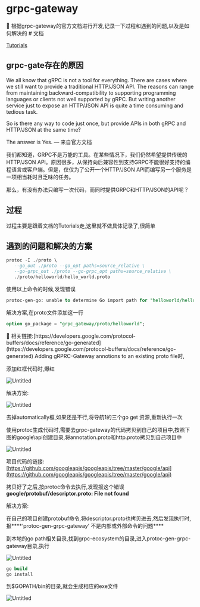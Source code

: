 # grpc-gateway

<aside>
📌 根据grpc-gateway的官方文档进行开发,记录一下过程和遇到的问题,以及是如何解决的
# 文档

[Tutorials](https://grpc-ecosystem.github.io/grpc-gateway/docs/tutorials/)

# grpc-gate存在的原因

We all know that gRPC is not a tool for everything. There are cases where we still want to provide a traditional HTTP/JSON API. The reasons can range from maintaining backward-compatibility to supporting programming languages or clients not well supported by gRPC. But writing another service just to expose an HTTP/JSON API is quite a time consuming and tedious task.

So is there any way to code just once, but provide APIs in both gRPC and HTTP/JSON at the same time?

The answer is Yes. — 来自官方文档

我们都知道，GRPC不是万能的工具。在某些情况下，我们仍然希望提供传统的HTTP/JSON API。原因很多，从保持向后兼容性到支持GRPC不能很好支持的编程语言或客户端。但是，仅仅为了公开一个HTTP/JSON API而编写另一个服务是一项相当耗时且乏味的任务。

那么，有没有办法只编写一次代码，而同时提供GRPC和HTTP/JSON的API呢？

# 过程

过程主要是跟着文档的Tutorials走,这里就不做具体记录了,很简单

# 遇到的问题和解决的方案

```sql
protoc -I ./proto \
   --go_out ./proto --go_opt paths=source_relative \
   --go-grpc_out ./proto --go-grpc_opt paths=source_relative \
   ./proto/helloworld/hello_world.proto
```

使用以上命令的时候,发现错误

```sql
protoc-gen-go: unable to determine Go import path for "helloworld/hello_world.proto"
```

解决方案,在proto文件添加这一行

```sql
option go_package = "grpc_gateway/proto/helloworld";
```

<aside>
📌 相关链接:[https://developers.google.com/protocol-buffers/docs/reference/go-generated](https://developers.google.com/protocol-buffers/docs/reference/go-generated)
Adding gRPRC-Gateway annotions to an existing proto file时,

添加红框代码时,爆红

![Untitled](https://s2.loli.net/2023/01/03/LxWlCgE1AjdNBt2.png)

解决方案:

![Untitled](https://s2.loli.net/2023/01/03/XS8Od6tcCkUVRMF.png)

去掉automatically框,如果还是不行,将导航1的三个go get 资源,重新执行一次

使用protoc生成代码时,需要去grpc-gateway的代码拷贝到自己的项目中,按照下图的google\api创建目录,将annotation.proto和http.proto拷贝到自己项目中

![Untitled](https://s2.loli.net/2023/01/03/Qc8uKOAWsNEB4lX.png)

项目代码的链接:[https://github.com/googleapis/googleapis/tree/master/google/api](https://github.com/googleapis/googleapis/tree/master/google/api)

拷贝好了之后,按protoc命令去执行,发现报这个错误**google/protobuf/descriptor.proto: File not found**

解决方案:

在自己的项目创建protobuf命令,将descriptor.proto也拷贝进去,然后发现执行时,报****‘protoc-gen-grpc-gateway‘ 不是内部或外部命令的问题****

到本地的go path相关目录,找到grpc-ecosystem的目录,进入protoc-gen-grpc-gateway目录,执行

![Untitled](https://s2.loli.net/2023/01/03/h7QzyACWNi2SKXg.png)

```sql
go build
go install
```

到$GOPATH/bin的目录,就会生成相应的exe文件

![Untitled](https://s2.loli.net/2023/01/03/FyOeKGDH2NAchm9.png)
